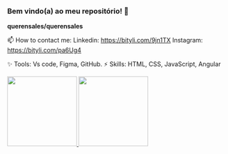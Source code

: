 ### Bem vindo(a) ao meu repositório! 👋

**querensales/querensales** 



📫 How to contact me:
   Linkedin: https://bityli.com/9jn1TX
   Instagram: https://bityli.com/pa6Ug4

✨ Tools: Vs code, Figma, GitHub.
⚡ Skills: HTML, CSS, JavaScript, Angular

 <div>
  <a href="https://github.com/querensales">
    <img height="160em" src="https://github-readme-stats.vercel.app/api?username=querensales&show_icons=true&theme=dracula&include_all_commits=true&count_private=true"/>
    <img height="160em" src="https://github-readme-stats.vercel.app/api/top-langs/?username=querensales&layout=compact&langs_count=7&theme=dracula"/>
  </a>
</div>
